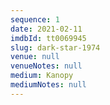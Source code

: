 ```yaml
---
sequence: 1
date: 2021-02-11
imdbId: tt0069945
slug: dark-star-1974
venue: null
venueNotes: null
medium: Kanopy
mediumNotes: null
---
```


